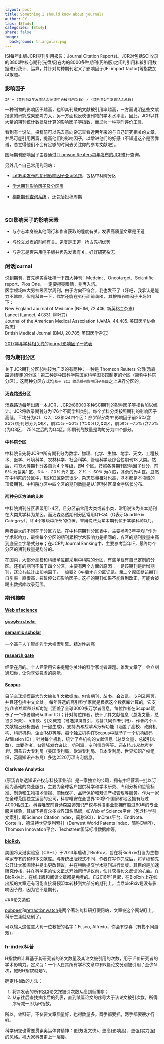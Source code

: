 ```yaml
---
layout: post
title: Something I should know about journals
author: CY
tags: [Study]
categories: [Study]
share: false
image:
  background: triangular.png
---
```




ISI每年出版JCR(期刊引用报告：Journal Citation Reports)。JCR对包括SCI收录的3800种核心期刊(光盘版)在内的8000多种期刊(网络版)之间的引用和被引用数据进行统计、运算，并针对每种期刊定义了影响因子(IF: impact factor)等指数加以报道。       



###            影响因子

`IF = (某刊前2年发表论文在该年的被引用次数) / (该刊前2年发表论文总数) `                      

一种刊物的影响因子越高，也即其刊载的文献被引用率越高，一方面说明这些文献报道的研究成果影响力大，另一方面也反映该刊物的学术水平高。因此，JCR以其大量的期刊统计数据及计算的影响因子等指数，而成为一种期刊评价工具。              

看到有个说法，投稿前可以先去意向杂志查看近两年来的与自己研究相关的文章，并尽可能引用两篇，提高他们的影响因子，以增进他们的好感（不知道这个是否靠谱，总觉得他们不会有足够的时间去关注你的参考文献吧）。         

国际期刊影响因子主要通过[Thomson Reuters每年发布的JCR](http://isiknowledge.com/JCR)进行查询。     

另外几个自己常用的网站：                   

- [LetPub发布的期刊影响因子查询系统](http://www.letpub.com.cn/index.php?page=journalapp)，包括中科院分区                          

- [学术期刊影响因子及分区表](http://tool.yovisun.com/journal/index.php)                              

- [梅斯期刊查询系统](http://www.medsci.cn/sci/index.do?action=search) ，还包括投稿周期        

  ​



### SCI影响因子的影响因素

- 与杂志本身被其他同行和作者获取的程度有关。发表高质量文章是王道                  


- 与论文发表的时间有关。速度是王道，抢占先机优势                               
- 与杂志是否采用电子版并优先发表有关。好好研究杂志              



### 闲话journal

说到期刊，首先确实得吐槽一下四大神刊：Medcine、Oncotarget、Scientific report、Plos One。一定要擦亮眼睛，别再入坑。                                    
医学领域四大男神级医学周刊，由于方向不符合，我也发不了（好吧，我承认是能力不够啦，但是科普一下，偶尔还能在外行面前装B）。其按照影响因子出场如下：                                   
New England  Journal of Medicine (NEJM, 72.406, 新英格兰杂志)                                    
Lancet (Lancet, 47.831, 柳叶刀)                        
Journal of the American Medical Association (JAMA, 44.405, 美国医学协会杂志)                     
British Medical Journal (BMJ, 20.785, 英国医学杂志)                  

[2017年与学科相关的的journal影响因子一览表](https://github.com/chenyuan-date/Data/blob/master/IF%20of%20SCI%20journals(2017).docx)                 



### 何为期刊分区

关于JCR期刊分区影响较为广泛的有两种：一种是 Thomson Reuters 公司(汤森路透)制定的分区；第二种是中国科学院国家科学图书馆制定的分区（简称中科院分区）。这两种分区方式均`基于 SCI 收录期刊影响因子基础`之上进行分区的。                    

#### 汤森路透分区

汤森路透每年出版一本JCR，JCR对86000多种SCI期刊的影响因子等指数加以统计。JCR将收录期刊分为176个不同学科类别。每个学科分类按照期刊的影响因子高低，平均分为Q1、Q2、Q3和Q4四个区：*各学科分类中* 影响因子前25%(含25%)期刊划分为Q1区，前25%～50% (含50%)为Q2区，前50%～75% (含75% )为Q3区， 75%之后的为Q4区。即期刊的数量是均匀分为四个部分。                                        

#### 中科院分区          

中科院首先将JCR中所有期刊分为数学、物理、化学、生物、地学、天文、工程技术、医学、环境科学、农林科学、社会科学、管理科学及综合性期刊13 大类。然后，将13大类期刊分各自为4 个等级，即4 个区。按照各类期刊影响因子划分，前5% 为该类1 区、6% ～ 20% 为2 区、21% ～ 50% 为3 区，其余的为4 区。显然在中科院的分区中，1区和2区杂志很少，杂志质量相对也高，基本都是本领域的顶级期刊。中科院分区中四个区的期刊数量是从1区到4区呈金字塔状分布。                    

#### 两种分区方法的比较                 

中科院期刊分区表常用1-4区，且分区前常用大类或者小类，常用说法为某本期刊在大类某学科为某区。而汤森路透期刊分区常用Q1-Q4（Q表示Quartile in Category），即4个等级中所处的位置，常用说法为某本期刊位于某学科的Q几。                              

两者最大的不同在于分区方法。在中科院期刊分区表中，主要参考3年平均IF作为学术影响力，最终每个分区的期刊累积学术影响力是相同的，各区的期刊数量由高到底呈金字塔式分布；在JCR的Journal Ranking中，主要参考当年IF，最终每个分区的期刊数量是均分的。                  

在国内，大部分高校和科研单位都采用中科院的分区，有些单位有自己定制的分区。还有的期刊不属于四个分区，主要有两个方面的原因：一是该期刊是新增期刊，还没有统计出影响因子，一般要2-3年后才有分区记录。第二个原因是该期刊自引率一直很高，被暂停公布影响因子。这样的期刊如果不能得到改正，可能会被踢出数据库收录范围。                          



### 期刊搜索

#### [Web of science]()

#### [google scholar](https://scholar.google.com/)

#### [semantic scholar](https://www.semanticscholar.org/)

一个基于人工智能的学术搜索引擎。精准性较高

#### [research gate](https://www.researchgate.net/) 

经常在用的。个人经常用它来提醒你关注的科学家或者课题。谁发文章了，会立刻通知你，让你享受被虐的感觉。

#### [Scopus](https://www.elsevier.com/solutions/scopus)                               

目前全球规模最大的文摘和引文数据库。包含期刊、丛书、会议录、专利及网页，并且还包括中文文献 。每年评选的高引科学家就是根据这个数据库计算的，它支持*作者检索和分析*功能（涵盖了全球3000多万学者信息，每位作者在Scopus赋予了一个作者编码Author ID）；针对每位作者，统计了其文献信息（总发文量，总被引次数）、h指数、引文概览（可选择排自引，或排共同作者引用）、作者的个人文献输出分析图表（一键生成）。支持*机构检索和分析*功能（涵盖了高校、政府机构、科研机构、企业R&D等等，每个独立机构在Scopus中赋予了一个机构编码Affiliation ID）；针对每个机构，统计了各机构的文献信息（总发文量，总被引次数）、主要作者、各领域发文占比、期刊源、专利信息等等。还支持*交叉检索专利*，涵盖五大专利局（美国专利局、欧洲专利局、日本专利局、世界知识产权组织，英国知识产权局）多达2520万项专利信息。             

#### [Clarivate Analytics](https://clarivate.com/)           

 (原汤森路透知识产权与科技事业部）是一家独立的公司，拥有并经营着一批以订阅为基础的商业服务，主要为全球客户提供科学和学术研究、专利分析和监管标准、制药和生物技术情报、商标保护、品牌保护和知识产权管理等服务。作为一家在全球范围独立运营的公司，科睿唯安在全世界100多个国家和地区拥有超过4000名员工。科睿唯安前身汤森路透知识产权与科技事业部拥有超过60年的专业服务经验，其旗下拥有众多业界知名品牌，如Web of Science平台（包含科学引文索引，即Science Citation Index，简称SCI）、InCites平台、EndNote、Cortellis、德温特世界专利索引（Derwent World Patents Index，简称DWPI）、Thomson Innovation平台、Techstreet国际标准数据库等。

#### [bioRxiv](https://www.biorxiv.org/)                       

美国冷泉港实验室（CSHL）于2013年启动了BioRxiv，旨在将BioRxiv打造为生物学家专有的预印本文献库。与传统出版模式不同，作者在写作完成后，将草稿预先公开让大家阅读并提出更改建议，并在稍后提交学术期刊进行出版。其目的是加速研究传播，并在科学家的论文正式开始同行评议前，使其获得论文反馈的机会。在BioRxiv上，在线出版和阅读文章都是免费的。自2016年1月起，在BioRxiv上在线出版的文章还有可能直接将预印本转移到大部分的期刊上。当然bioRxiv是没有影响因子的，因为它不是期刊。



###论文造假

[pubpeer](https://pubpeer.com/)和[retractionwatch](http://retractiondatabase.org/)是两个著名的科研打假网站，文章被这个网站盯上，科研生涯就悲剧了。

可以输入这位意大利一位教授的名字：Fusco, Alfredo，你会有惊喜（有找不同游戏）。



### h-index科普

H指数的计算基于其研究者的论文数量及其论文被引用的次数，用于评价研究者的学术影响力。定义为：一个人在其所有学术文章中有N篇论文分别被引用了至少N次，他的H指数就是N。                               

确定H指数的方法：                                   

1. 将其发表的所有[SCI](https://zh.wikipedia.org/wiki/%E7%A7%91%E5%AD%A6%E5%BC%95%E6%96%87%E7%B4%A2%E5%BC%95)论文按被引次数从高到低排序；                                        
2. 从前往后查找排序后的列表，直到某篇论文的序号大于该论文被引次数。所得序号减一即为H指数。              

所以，做科研，不仅要文章质量好，也得数量多。两手都要抓，两手都要硬才行呀。      



科学研究也需要贯穿奥运体育精神：更快(发文快)、更高(影响高)、更强(实力强)的风格。祝大家科研更上一层楼。
